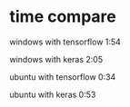 # time compare

windows with tensorflow
1:54

windows with keras
2:05

ubuntu with tensorflow
0:34

ubuntu with keras
0:53
